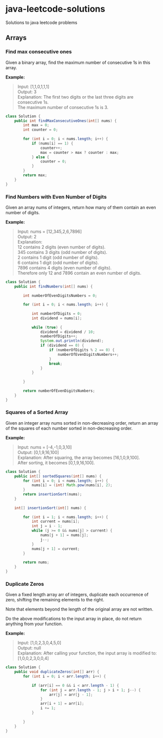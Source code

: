 # java-leetcode-solutions
Solutions to java leetcode problems

## Arrays
### Find max consecutive ones

Given a binary array, find the maximum number of consecutive 1s in this array.

**Example:**

> Input: [1,1,0,1,1,1] <br>
> Output: 3 <br>
> Explanation: The first two digits or the last three digits are consecutive 1s. <br>
    The maximum number of consecutive 1s is 3.
    
```java
class Solution {
    public int findMaxConsecutiveOnes(int[] nums) {
        int max = 0;
        int counter = 0;
        
        for (int i = 0; i < nums.length; i++) {
            if (nums[i] == 1) {
                counter++;
                max = counter > max ? counter : max;
            } else {
                counter = 0;
            }
        }
        return max;
    }
}
```

### Find Numbers with Even Number of Digits

Given an array nums of integers, return how many of them contain an even number of digits.

**Example:**

> Input: nums = [12,345,2,6,7896] <br>
> Output: 2 <br>
> Explanation: <br>
> 12 contains 2 digits (even number of digits). <br>
> 345 contains 3 digits (odd number of digits). <br>
> 2 contains 1 digit (odd number of digits). <br>
> 6 contains 1 digit (odd number of digits). <br>
> 7896 contains 4 digits (even number of digits). <br> 
> Therefore only 12 and 7896 contain an even number of digits. <br>

```java
class Solution {
    public int findNumbers(int[] nums) {
        
        int numberOfEvenDigitsNumbers = 0;
        
        for (int i = 0; i < nums.length; i++) {
            
            int numberOfDigits = 0;
            int dividend = nums[i];
            
            while (true) {
                dividend = dividend / 10;
                numberOfDigits++;
                System.out.println(dividend);
                if (dividend == 0) {
                    if (numberOfDigits % 2 == 0) {
                        numberOfEvenDigitsNumbers++;
                    }
                    break;
                }
            }
            
        }
        
        return numberOfEvenDigitsNumbers;
    }
}
```

### Squares of a Sorted Array

Given an integer array nums sorted in non-decreasing order, return an array of the squares of each number sorted in non-decreasing order.

**Example:**

> Input: nums = [-4,-1,0,3,10] <br>
> Output: [0,1,9,16,100] <br>
> Explanation: After squaring, the array becomes [16,1,0,9,100]. <br>
> After sorting, it becomes [0,1,9,16,100]. <br>

```java
class Solution {
    public int[] sortedSquares(int[] nums) {
        for (int i = 0; i < nums.length; i++) {
            nums[i] = (int) Math.pow(nums[i], 2);
        }
        return insertionSort(nums);
    }
    
    int[] insertionSort(int[] nums) {
        
        for (int i = 1; i < nums.length; i++) {
            int current = nums[i];
            int j = i - 1;
            while (j >= 0 && nums[j] > current) {
                nums[j + 1] = nums[j];
                j--;
            }
            nums[j + 1] = current;
        }
        
        return nums;
    }
}
```
### Duplicate Zeros

Given a fixed length array arr of integers, duplicate each occurrence of zero, shifting the remaining elements to the right.

Note that elements beyond the length of the original array are not written.

Do the above modifications to the input array in place, do not return anything from your function.

**Example:**
> Input: [1,0,2,3,0,4,5,0] <br>
> Output: null <br>
> Explanation: After calling your function, the input array is modified to: [1,0,0,2,3,0,0,4]

```java
class Solution {
    public void duplicateZeros(int[] arr) {
        for (int i = 0; i < arr.length; i++) {
            
            if (arr[i] == 0 && i < arr.length - 1) {
                for (int j = arr.length - 1; j > i + 1; j--) {
                    arr[j] = arr[j - 1];
                }
                arr[i + 1] = arr[i];
                i += 1;
            }
            
        }
    }
}
```
